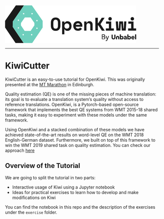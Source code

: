 ![OpenKiwi Logo](https://github.com/Unbabel/OpenKiwi/blob/master/docs/_static/img/openkiwi-logo-horizontal.svg)

--------------------------------------------------------------------------------


# KiwiCutter

KiwiCutter is an easy-to-use tutorial for OpenKiwi. This was originally presented at the [MT Marathon](https://github.com/EdinburghNLP/mtm19) in Edinburgh.


Quality estimation (QE) is one of the missing pieces of machine translation: its goal is to evaluate a translation system’s quality without access to reference translations.
OpenKiwi, is a Pytorch-based open-source framework that implements the best QE systems from WMT 2015-18 shared tasks, making it easy to experiment with these models under the same framework. 

Using OpenKiwi and a stacked combination of these models we have achieved state-of-the-art results on word-level QE on the WMT 2018 English-German dataset.
Furthermore, we built on top of this framework to win the WMT 2019 shared task on quality estimation. You can check our approach [here](https://arxiv.org/pdf/1907.10352.pdf)

## Overview of the Tutorial

We are going to split the tutorial in two parts:
* Interactive usage of Kiwi using a Jupyter notebook
* Ideas for practical exercises to learn how to develop and make modifications on Kiwi

You can find the notebook in this repo and the description of the exercises under the `exercise` folder.
